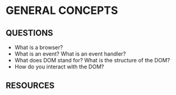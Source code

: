 # GENERAL CONCEPTS

## QUESTIONS

- What is a browser?
- What is an event? What is an event handler?
- What does DOM stand for? What is the structure of the DOM?
- How do you interact with the DOM?

## RESOURCES

